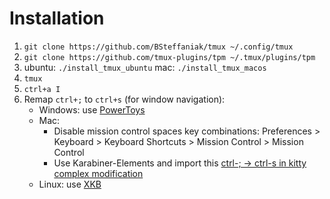 # Installation

1. `git clone https://github.com/BSteffaniak/tmux ~/.config/tmux`
1. `git clone https://github.com/tmux-plugins/tpm ~/.tmux/plugins/tpm`
1. ubuntu: `./install_tmux_ubuntu` mac: `./install_tmux_macos` 
1. `tmux`
1. `ctrl+a I`
1. Remap `ctrl+;` to `ctrl+s` (for window navigation):
    * Windows: use [PowerToys](https://learn.microsoft.com/en-us/windows/powertoys/)
    * Mac:
        * Disable mission control spaces key combinations: Preferences > Keyboard > Keyboard Shortcuts > Mission Control > Mission Control
        * Use Karabiner-Elements and import this [ctrl-; -> ctrl-s in kitty complex modification](https://genesy.github.io/karabiner-complex-rules-generator/#eyJ0aXRsZSI6ImtpdHR5OiBjdHJsKzsgLT4gY3RybCtzIiwicnVsZXMiOlt7ImRlc2NyaXB0aW9uIjoia2l0dHk6IGN0cmwrOyAtPiBjdHJsK3MiLCJtYW5pcHVsYXRvcnMiOlt7InR5cGUiOiJiYXNpYyIsImZyb20iOnsibW9kaWZpZXJzIjp7Im1hbmRhdG9yeSI6WyJsZWZ0X2NvbnRyb2wiXX0sImtleV9jb2RlIjoic2VtaWNvbG9uIn0sInRvIjpbeyJyZXBlYXQiOnRydWUsImtleV9jb2RlIjoicyIsIm1vZGlmaWVycyI6WyJsZWZ0X2NvbnRyb2wiXX1dLCJjb25kaXRpb25zIjpbeyJ0eXBlIjoiZnJvbnRtb3N0X2FwcGxpY2F0aW9uX2lmIiwiYnVuZGxlX2lkZW50aWZpZXJzIjpbIi4qa2l0dHkuKiJdfV19XX1dfQ==)
    * Linux: use [XKB](https://www.x.org/wiki/XKB)
